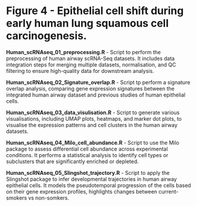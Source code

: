 # Figure 4 -  Epithelial cell shift during early human lung squamous cell carcinogenesis.

**Human_scRNAseq_01_preprocessing.R** - Script to perform the preprocessing of human airway scRNA-Seq datasets. It includes data integration steps for merging multiple datasets, normalisation, and QC filtering to ensure high-quality data for downstream analysis.

**Human_scRNAseq_02_Signature_overlap.R** - Script tp perform a signature overlap analysis, comparing gene expression signatures between the integrated human airway dataset and previous studies of human epithelial cells.

**Human_scRNAseq_03_data_visulisation.R** - Script to generate various visualisations, including UMAP plots, heatmaps, and marker dot plots, to visualise the expression patterns and cell clusters in the human airway datasets.

**Human_scRNAseq_04_Milo_cell_abundance.R** - Script to use the Milo package to assess differential cell abundance across experimental conditions. It performs a statistical analysis to identify cell types or subclusters that are significantly enriched or depleted.

**Human_scRNAseq_05_Slingshot_trajectory.R** - Script to apply the Slingshot package to infer developmental trajectories in human airway epithelial cells. It models the pseudotemporal progression of the cells based on their gene expression profiles, highlights changes between current-smokers vs non-somkers.

